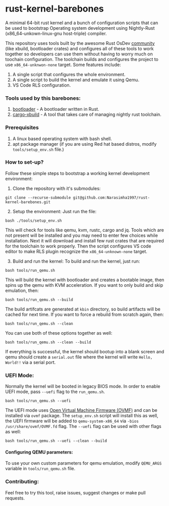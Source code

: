 # rust-kernel-barebones
A minimal 64-bit rust kernel and a bunch of configuration scripts that can be used to bootstrap Operating system development using Nightly-Rust (x86_64-unkown-linux-gnu host-triple) compiler.

This repository uses tools built by the awesome Rust OsDev [community](https://github.com/rust-osdev) (like xbuild, bootloader crates) and configures all of these tools to work together so developers can use them without having to worry much on toochain configuration. The toolchain builds and configures the project to use `x86_64-unknwon-none` target. Some features include:

1. A single script that configures the whole environment.
2. A single script to build the kernel and emulate it using Qemu.
3. VS Code RLS configuration.

### Tools used by this barebones:
1. [bootloader](https://github.com/rust-osdev/bootloader) - A bootloader written in Rust.
3. [cargo-xbuild](https://github.com/rust-osdev/cargo-xbuild) - A tool that takes care of managing nightly rust toolchain.

### Prerequisites
1. A linux based operating system with bash shell.
2. apt package manager (if you are using Red hat based distros, modify `tools/setup_env.sh` file.)

### How to set-up?
Follow these simple steps to bootstrap a working kernel development environment:
1. Clone the repository with it's submodules:

```
git clone --recurse-submodule git@github.com:Narasimha1997/rust-kernel-barebones.git
```

2. Setup the environment:
Just run the file:
```
bash ./tools/setup_env.sh
```

This will check for tools like qemu, kvm, rustc, cargo and jq. Tools which are not present will be installed and you may need to enter few choices while installation. Next it will download and install few rust crates that are required for the toolchain to work properly. Then the script configures VS code editor to make RLS plugin recognize the `x86_64-unknown-none` target. 

3. Build and run the kernel:
To build and run the kernel, just run:
```
bash tools/run_qemu.sh
```
This will build the kernel with bootloader and creates a bootable image, then spins up the qemu with KVM acceleration. If you want to only build and skip emulation, then:

```
bash tools/run_qemu.sh --build
```
The build artifcats are generated at `kbin` directory, so build artifacts will be cached for next time. If you want to force a rebuild from scratch again, then:
```
bash tools/run_qemu.sh --clean
```
You can use both of these options together as well:
```
bash tools/run_qemu.sh --clean --build
```

If everything is successful, the kernel should bootup into a blank screen and qemu should create a `serial.out` file where the kernel will write `Hello, World!!` via a serial port.

### UEFI Mode:
Normally the kernel will be booted in legacy BIOS mode. In order to enable UEFI mode, pass `--uefi` flag to the `run_qemu.sh`.
```
bash tools/run_qemu.sh --uefi
```
The UEFI mode uses [Open Virtual Machine Firmware (OVMF)](http://www.linux-kvm.org/downloads/lersek/ovmf-whitepaper-c770f8c.txt) and can be installed via `ovmf` package. The `setup_env.sh` script will install this as well, the UEFI firmware will be added to `qemu-system-x86_64` via `-bios /usr/share/ovmf/OVMF.fd` flag. The `--uefi` flag can be used with other flags as well:
```
bash tools/run_qemu.sh --uefi --clean --build
```

#### Configuring QEMU parameters:
To use your own custom parameters for qemu emulation, modify `QEMU_ARGS` variable in `tools/run_qemu.sh` file.

### Contributing:
Feel free to try this tool, raise issues, suggest changes or make pull requests. 

